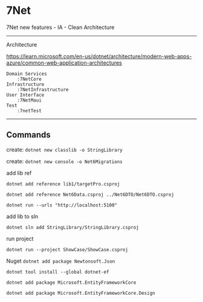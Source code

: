 # 7Net
7Net new features - IA - Clean Architecture

***

[//]: <> (should update to DDD) 
Architecture

https://learn.microsoft.com/en-us/dotnet/architecture/modern-web-apps-azure/common-web-application-architectures
    
    Domain Services 
        :7NetCore
    Infrastructure
        :7NetInfrastructure
    User Interface
        :7NetMaui
    Test
        :7netTest

***

## Commands

create: `dotnet new classlib -o StringLibrary`

create: `dotnet new console -o Net6Migrations`

add lib ref

`dotnet add reference lib1/targetPro.csproj`

`dotnet add reference Net6Data.csproj ../Net6DTO/Net6DTO.csproj`

<ItemGroup>
  <ProjectReference Include="originPro.csproj" />
  <ProjectReference Include="..\lib2\lib2.csproj" />
  <ProjectReference Include="..\lib1\lib1.csproj" />
</ItemGroup>

`dotnet run --urls "http://localhost:5100"`


add lib to sln

`dotnet sln add StringLibrary/StringLibrary.csproj`


run project 

`dotnet run --project ShowCase/ShowCase.csproj`

Nuget
`dotnet add package Newtonsoft.Json`

`dotnet tool install --global dotnet-ef`

`dotnet add package Microsoft.EntityFrameworkCore`

`dotnet add package Microsoft.EntityFrameworkCore.Design`